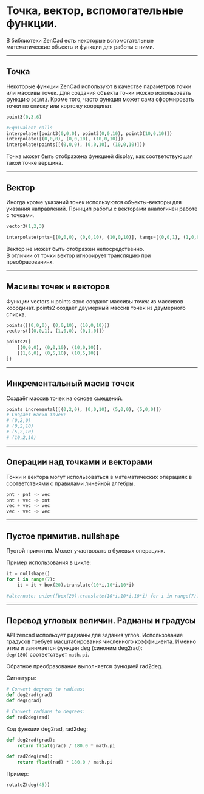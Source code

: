 # Точка, вектор, вспомогательные функции.

В библиотеки ZenCad есть некоторые вспомогательные математические объекты и функции для работы с ними.

---
## Точка
Некоторые функции ZenCad используют в качестве параметров точки или массивы точек. Для создания объекта точки можно использовать функцию `point3`. Кроме того, часто функция может сама сформировать точки по списку или кортежу координат.
```python
point3(0,3,6)

#Equivalent calls
interpolate([point3(0,0,0), point3(0,0,10), point3(10,0,10)])
interpolate([(0,0,0), (0,0,10), (10,0,10)])
interpolate(points([(0,0,0), (0,0,10), (10,0,10)]))
```

Точка может быть отображена функцией display, как соответствующая такой точке вершина.

---
## Вектор
Иногда кроме указаний точек используются объекты-векторы для указания направлений. Принцип работы с векторами аналогичен работе с точками.
```python
vector3(1,2,3)

interpolate(pnts=[(0,0,0), (0,0,10), (10,0,10)], tangs=[(0,0,1), (1,0,0), (0,1,0)])
```

Вектор не может быть отображен непосредственно.  
В отличии от точки вектор игнорирует трансляцию при преобразованиях.

---
## Масивы точек и векторов
Функции vectors и points явно создают массивы точек из массивов координат.
points2 создаёт двумерный массив точек из двумерного списка.
```python
points([(0,0,0), (0,0,10), (10,0,10)])
vectors([(0,0,1), (1,0,0), (0,1,0)])

points2([
	[(0,0,0), (0,0,10), (10,0,10)],
	[(1,6,0), (0,5,10), (10,5,10)]
])
```

---
## Инкрементальный масив точек
Создаёт массив точек на основе смещений.
```python
points_incremental([(0,2,0), (0,0,10), (5,0,0), (5,0,0)])
# Создаёт масив точек:
# (0,2,0)
# (0,2,10)
# (5,2,10)
# (10,2,10)
```

--- 
## Операции над точками и векторами
Точки и вектора могут использоваться в математических операциях в соответствиями с правилами линейной алгебры.

```python
pnt - pnt -> vec
pnt + vec -> pnt
vec + vec -> vec
vec - vec -> vec
```

---
## Пустое примитив. nullshape
Пустой примитив. Может участвовать в булевых операциях.  

Пример использования в цикле:
```python
it = nullshape()
for i in range(7):
	it = it + box(20).translate(10*i,10*i,10*i)

#alternate: union([box(20).translate(10*i,10*i,10*i) for i in range(7)])
```

---
## Перевод угловых величин. Радианы и градусы
API zencad использует радианы для задания углов. Использование градусов требует масштабирования численного коэффициента. Именно этим и занимается функция deg (синоним deg2rad):  
`deg(180)` соответствует `math.pi`.

Обратное преобразование выполняется функцией rad2deg.

Сигнатуры:
```python
# Convert degrees to radians:
def deg2rad(grad)
def deg(grad)

# Convert radians to degrees:
def rad2deg(rad)
```

Код функции deg2rad, rad2deg:
```python
def deg2rad(grad):
    return float(grad) / 180.0 * math.pi

def rad2deg(rad):
    return float(rad) * 180.0 / math.pi
```

Пример:
```python
rotateZ(deg(45))
```

